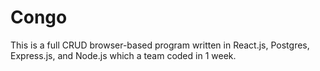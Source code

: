 # Congo
This is a full CRUD browser-based program written in React.js, Postgres, Express.js, and Node.js which a team coded in 1 week.
